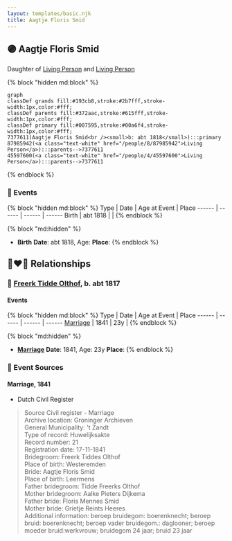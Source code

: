 ```yaml
---
layout: templates/basic.njk
title: Aagtje Floris Smid
---
```

## 🟣 Aagtje Floris Smid

Daughter of [Living Person](/people/4/45597600) and [Living Person](/people/8/87985942)

{% block "hidden md:block" %}
```mermaid
graph
classDef grands fill:#193cb8,stroke:#2b7fff,stroke-width:1px,color:#fff;
classDef parents fill:#372aac,stroke:#615fff,stroke-width:1px,color:#fff;
classDef primary fill:#007595,stroke:#00a6f4,stroke-width:1px,color:#fff;
7377611(Aagtje Floris Smid<br /><small>b: abt 1818</small>):::primary
87985942(<a class="text-white" href="/people/8/87985942">Living Person</a>):::parents-->7377611
45597600(<a class="text-white" href="/people/4/45597600">Living Person</a>):::parents-->7377611
```
{% endblock %}

### 📆 Events

{% block "hidden md:block" %}
Type | Date | Age at Event | Place
------ | ------ | ------ | ------
Birth | abt 1818 |  |
{% endblock %}

{% block "md:hidden" %}
- **Birth**
**Date**: abt 1818, Age:
**Place**:
{% endblock %}

## 👩‍❤️‍👨 Relationships

### 🔵 [Freerk Tidde Olthof](/people/1/17887459), b. abt 1817

#### Events

{% block "hidden md:block" %}
Type | Date | Age at Event | Place
------ | ------ | ------ | ------
[Marriage](#event-family-0-event-0) | 1841 | 23y |
{% endblock %}

{% block "md:hidden" %}
- **[Marriage](#event-family-0-event-0)**
**Date**: 1841, Age: 23y
**Place**:
{% endblock %}

### 📰 Event Sources

#### <a id="event-family-0-event-0"></a> Marriage, 1841
* Dutch Civil Register
>   
  > Source Civil register - Marriage  
  > Archive location: Groninger Archieven  
  > General Municipality: 't Zandt  
  > Type of record: Huwelijksakte  
  > Record number: 21  
  > Registration date: 17-11-1841  
  > Bridegroom: Freerk Tiddes Olthof  
  > Place of birth: Westeremden  
  > Bride: Aagtje Floris Smid  
  > Place of birth: Leermens  
  > Father bridegroom: Tidde Freerks Olthof  
  > Mother bridegroom: Aalke Pieters Dijkema  
  > Father bride: Floris Mennes Smid  
  > Mother bride: Grietje Reints Heeres  
  > Additional information: beroep bruidegom: boerenknecht; beroep bruid: boerenknecht; beroep vader bruidegom.: daglooner; beroep moeder bruid:werkvrouw; bruidegom 24 jaar; bruid 23 jaar